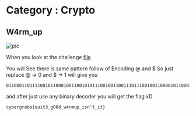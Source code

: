 # Category : Crypto
## W4rm_up

![pic](https://github.com/sachin320/The-CyberGrabs-CTF/blob/main/Chall%20Img/img/w4rm_up.PNG)

When you look at the challenge [file](https://github.com/sachin320/The-CyberGrabs-CTF/blob/main/Chall%20file/w4rmup.txt)

You will See there is same pattern follow of Encoding @ and $ 
So just replace  @ -> 0 and $ -> 1 will give you

```
0110001101111001011000100110010101110010011001110111001001100001011000100111001101111011011100010111010101101001011101000011001101011111011001110011000000110000011001000101111101110111001101000111001001101101011101010111000001011111011010010111001101101110001001110111010001011111011010010111010001111101

```
and after just use any binary decoder you will get the flag xD

```
cybergrabs{quit3_g00d_w4rmup_isn't_it}

``` 
